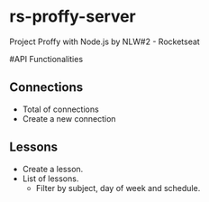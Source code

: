 # rs-proffy-server
Project Proffy with Node.js by NLW#2 - Rocketseat

#API Functionalities

## Connections
- Total of connections
- Create a new connection

## Lessons
- Create a lesson.
- List of lessons.
    - Filter by subject, day of week and schedule.